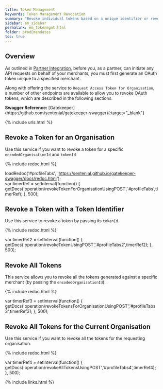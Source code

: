 ```yaml
---
title: Token Management
keywords: Token Management Revocation
summary: "Revoke individual tokens based on a unique identifier or revoke all tokens linked to a specific merchant."
sidebar: em_sidebar
permalink: em_tokenmgmt.html
folder: prodEmandates
toc: true
---
```


## Overview

As outlined in [Partner Integration](em_partnerintegration.html), before you, as a partner, can initiate any API requests on behalf of your merchants, you must first generate an OAuth token unique to a specified merchant.  

Along with offering the service to `Request Access Token for Organisation`, a number of other endpoints are available to allow you to revoke OAuth tokens, which are described in the following sections.

<div markdown="span" class="alert alert-info" role="alert"><i class="fab fa-github"></i> <b>Swagger Reference:</b>
[Gatekeeper](https://github.com/sentenial/gatekeeper-swagger){:target="_blank"}</div>


{% include urls.html %}

## Revoke a Token for an Organisation

Use this service if you want to revoke a token for a specific `encodedOrganisationId` and `tokenId`

<ul id="profileTabs" class="nav nav-tabs">
</ul>
  
{% include redoc.html %}

loadRedoc('#profileTabs', 'https://sentenial.github.io/gatekeeper-swagger/docs/redoc.html');   
var timerRef = setInterval(function() { getDocs('operation/revokeTokenForOrganisationUsingPOST','#profileTabs',timerRef); }, 500);
</script>
</div>
</div>

## Revoke a Token with a Token Identifier

Use this service to revoke a token by passing its `tokenId`

<ul id="profileTabs2" class="nav nav-tabs">
</ul>
  
{% include redoc.html %}
   
var timerRef2 = setInterval(function() { getDocs('operation/revokeTokenUsingPOST','#profileTabs2',timerRef2); }, 500);
</script>
</div>
</div>


## Revoke All Tokens 

This service allows you to revoke all the tokens generated against a specific merchant (by passing the `encodedOrganisationId`).

<ul id="profileTabs3" class="nav nav-tabs">
</ul>
  
{% include redoc.html %}

var timerRef3 = setInterval(function() { getDocs('operation/revokeTokensForOrganisationUsingPOST','#profileTabs3',timerRef3); }, 500);
</script>
</div>
</div>

## Revoke All Tokens for the Current Organisation

Use this service if you want to revoke all the tokens for the requesting organisation.

<ul id="profileTabs4" class="nav nav-tabs">
</ul>
  
{% include redoc.html %}


var timerRef4 = setInterval(function() { getDocs('operation/revokeAllTokensUsingPOST','#profileTabs4',timerRef4); }, 500);
</script>
</div>
</div>

{% include links.html %}






